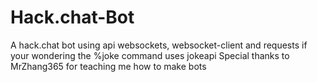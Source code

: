 # Hack.chat-Bot
A hack.chat bot using api websockets, websocket-client and requests if your wondering the %joke command uses jokeapi
Special thanks to MrZhang365 for teaching me how to make bots
